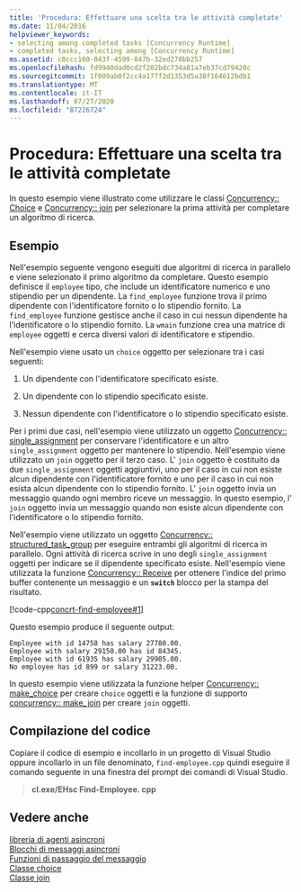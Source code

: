 ```yaml
---
title: 'Procedura: Effettuare una scelta tra le attività completate'
ms.date: 11/04/2016
helpviewer_keywords:
- selecting among completed tasks [Concurrency Runtime]
- completed tasks, selecting among [Concurrency Runtime]
ms.assetid: c8ccc160-043f-4599-847b-32ed270bb257
ms.openlocfilehash: fd9940dad0cd2f202bdc734a81a7eb37cd79420c
ms.sourcegitcommit: 1f009ab0f2cc4a177f2d1353d5a38f164612bdb1
ms.translationtype: MT
ms.contentlocale: it-IT
ms.lasthandoff: 07/27/2020
ms.locfileid: "87226724"
---
```

# <a name="how-to-select-among-completed-tasks"></a>Procedura: Effettuare una scelta tra le attività completate

In questo esempio viene illustrato come utilizzare le classi [Concurrency:: Choice](../../parallel/concrt/reference/choice-class.md) e [Concurrency:: join](../../parallel/concrt/reference/join-class.md) per selezionare la prima attività per completare un algoritmo di ricerca.

## <a name="example"></a>Esempio

Nell'esempio seguente vengono eseguiti due algoritmi di ricerca in parallelo e viene selezionato il primo algoritmo da completare. Questo esempio definisce il `employee` tipo, che include un identificatore numerico e uno stipendio per un dipendente. La `find_employee` funzione trova il primo dipendente con l'identificatore fornito o lo stipendio fornito. La `find_employee` funzione gestisce anche il caso in cui nessun dipendente ha l'identificatore o lo stipendio fornito. La `wmain` funzione crea una matrice di `employee` oggetti e cerca diversi valori di identificatore e stipendio.

Nell'esempio viene usato un `choice` oggetto per selezionare tra i casi seguenti:

1. Un dipendente con l'identificatore specificato esiste.

1. Un dipendente con lo stipendio specificato esiste.

1. Nessun dipendente con l'identificatore o lo stipendio specificato esiste.

Per i primi due casi, nell'esempio viene utilizzato un oggetto [Concurrency:: single_assignment](../../parallel/concrt/reference/single-assignment-class.md) per conservare l'identificatore e un altro `single_assignment` oggetto per mantenere lo stipendio. Nell'esempio viene utilizzato un `join` oggetto per il terzo caso. L' `join` oggetto è costituito da due `single_assignment` oggetti aggiuntivi, uno per il caso in cui non esiste alcun dipendente con l'identificatore fornito e uno per il caso in cui non esista alcun dipendente con lo stipendio fornito. L' `join` oggetto invia un messaggio quando ogni membro riceve un messaggio. In questo esempio, l' `join` oggetto invia un messaggio quando non esiste alcun dipendente con l'identificatore o lo stipendio fornito.

Nell'esempio viene utilizzato un oggetto [Concurrency:: structured_task_group](../../parallel/concrt/reference/structured-task-group-class.md) per eseguire entrambi gli algoritmi di ricerca in parallelo. Ogni attività di ricerca scrive in uno degli `single_assignment` oggetti per indicare se il dipendente specificato esiste. Nell'esempio viene utilizzata la funzione [Concurrency:: Receive](reference/concurrency-namespace-functions.md#receive) per ottenere l'indice del primo buffer contenente un messaggio e un **`switch`** blocco per la stampa del risultato.

[!code-cpp[concrt-find-employee#1](../../parallel/concrt/codesnippet/cpp/how-to-select-among-completed-tasks_1.cpp)]

Questo esempio produce il seguente output:

```Output
Employee with id 14758 has salary 27780.00.
Employee with salary 29150.00 has id 84345.
Employee with id 61935 has salary 29905.00.
No employee has id 899 or salary 31223.00.
```

In questo esempio viene utilizzata la funzione helper [Concurrency:: make_choice](reference/concurrency-namespace-functions.md#make_choice) per creare `choice` oggetti e la funzione di supporto [concurrency:: make_join](reference/concurrency-namespace-functions.md#make_join) per creare `join` oggetti.

## <a name="compiling-the-code"></a>Compilazione del codice

Copiare il codice di esempio e incollarlo in un progetto di Visual Studio oppure incollarlo in un file denominato, `find-employee.cpp` quindi eseguire il comando seguente in una finestra del prompt dei comandi di Visual Studio.

> **cl.exe/EHsc Find-Employee. cpp**

## <a name="see-also"></a>Vedere anche

[libreria di agenti asincroni](../../parallel/concrt/asynchronous-agents-library.md)<br/>
[Blocchi di messaggi asincroni](../../parallel/concrt/asynchronous-message-blocks.md)<br/>
[Funzioni di passaggio del messaggio](../../parallel/concrt/message-passing-functions.md)<br/>
[Classe choice](../../parallel/concrt/reference/choice-class.md)<br/>
[Classe join](../../parallel/concrt/reference/join-class.md)

